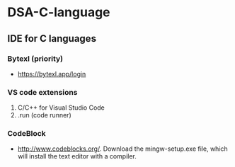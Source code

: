 # DSA-C-language
## IDE for C languages 
### Bytexl (priority)
* https://bytexl.app/login

### VS code extensions 

1. C/C++ for Visual Studio Code
2. .run (code runner)

### CodeBlock

* http://www.codeblocks.org/. Download the mingw-setup.exe file, which will install the text editor with a compiler.